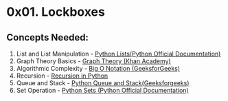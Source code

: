 # 0x01. Lockboxes
## Concepts Needed:
1. List and List Manipulation - [Python Lists(Python Official Documentation)](https://intranet.alxswe.com/rltoken/TtGNy9p1p1d0O5G1rdY1Aw)
2. Graph Theory Basics - [Graph Theory (Khan Academy)](https://intranet.alxswe.com/rltoken/eVcYI8g-6nF0Na46xnRdhw)
3. Algorithmic Complexity - [Big O Notation (GeeksforGeeks)](https://intranet.alxswe.com/rltoken/01qym1qAJUkLrb47PvqnKg)
4. Recursion - [Recursion in Python](https://intranet.alxswe.com/rltoken/zpEuvv0l9EHohIx-HwiAAA)
5. Queue and Stack - [Python Queue and Stack(Geeksforgeeks)](https://intranet.alxswe.com/rltoken/CQLm4RJrdwyo2DAcNCtwIA)
6. Set Operation - [Python Sets (Python Official Documentation)](https://intranet.alxswe.com/rltoken/zkmtaPqAbKyxx41kRw7ulA)